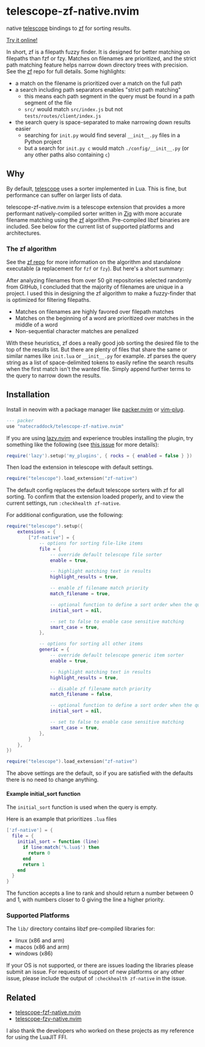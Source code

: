 # telescope-zf-native.nvim

native [telescope](https://github.com/nvim-telescope/telescope.nvim) bindings to
[zf](https://github.com/natecraddock/zf) for sorting results.

[Try it online!](https://nathancraddock.com/zf-playground/)

In short, zf is a filepath fuzzy finder. It is designed for better matching on filepaths than fzf or fzy. Matches on filenames are prioritized, and the strict path matching feature helps narrow down directory trees with precision. See the [zf](https://www.github.com/natecraddock/zf) repo for full details. Some highlights:

* a match on the filename is prioritized over a match on the full path
* a search including path separators enables "strict path matching"
  * this means each path segment in the query must be found in a path segment of the file
  * `src/` would match `src/index.js` but not `tests/routes/client/index.js`
* the search query is space-separated to make narrowing down results easier
  * searching for `init.py` would find several `__init__.py` files in a Python project
  * but a search for `init.py c` would match `./config/__init__.py` (or any other paths also containing `c`)

## Why

By default, [telescope](https://github.com/nvim-telescope/telescope.nvim) uses a
sorter implemented in Lua. This is fine, but performance can suffer on larger
lists of data.

telescope-zf-native.nvim is a telescope extension that provides a more
performant natively-compiled sorter written in [Zig](https://ziglang.org) with
more accurate filename matching using the
[zf](https://github.com/natecraddock/zf) algorithm. Pre-compiled libzf binaries
are included. See below for the current list of supported platforms and
architectures.

### The zf algorithm

See the [zf repo](https://github.com/natecraddock/zf) for more information on
the algorithm and standalone executable (a replacement for `fzf` or `fzy`). But
here's a short summary:

After analyzing filenames from over 50 git repositories selected randomly from
GitHub, I concluded that the majority of filenames are unique in a project. I
used this in designing the zf algorithm to make a fuzzy-finder that is optimized
for filtering filepaths.

* Matches on filenames are highly favored over filepath matches
* Matches on the beginning of a word are prioritized over matches in
  the middle of a word
* Non-sequential character matches are penalized

With these heuristics, zf does a really good job sorting the desired file to the
top of the results list. But there are plenty of files that share the same or
similar names like `init.lua` or `__init__.py` for example. zf parses the query
string as a list of space-delimited tokens to easily refine the search results
when the first match isn't the wanted file. Simply append further terms to the
query to narrow down the results.

## Installation

Install in neovim with a package manager like
[packer.nvim](https://github.com/wbthomason/packer.nvim) or
[vim-plug](https://github.com/junegunn/vim-plug).

```lua
--- packer
use "natecraddock/telescope-zf-native.nvim"
```

If you are using [lazy.nvim](https://github.com/folke/lazy.nvim) and experience troubles installing the plugin, try something like the following (see [this issue](https://github.com/natecraddock/telescope-zf-native.nvim/issues/21) for more details):

```lua
require('lazy').setup('my_plugins', { rocks = { enabled = false } })
```

Then load the extension in telescope with default settings.

```lua
require("telescope").load_extension("zf-native")
```

The default config replaces the default telescope sorters with zf for all
sorting. To confirm that the extension loaded properly, and to view the current
settings, run `:checkhealth zf-native`.

For additional configuration, use the following:

```lua
require("telescope").setup({
    extensions = {
        ["zf-native"] = {
            -- options for sorting file-like items
            file = {
                -- override default telescope file sorter
                enable = true,

                -- highlight matching text in results
                highlight_results = true,

                -- enable zf filename match priority
                match_filename = true,

                -- optional function to define a sort order when the query is empty
                initial_sort = nil,

                -- set to false to enable case sensitive matching
                smart_case = true,
            },

            -- options for sorting all other items
            generic = {
                -- override default telescope generic item sorter
                enable = true,

                -- highlight matching text in results
                highlight_results = true,

                -- disable zf filename match priority
                match_filename = false,

                -- optional function to define a sort order when the query is empty
                initial_sort = nil,

                -- set to false to enable case sensitive matching
                smart_case = true,
            },
        }
    },
})

require("telescope").load_extension("zf-native")
```

The above settings are the default, so if you are satisfied with the defaults
there is no need to change anything.

#### Example initial_sort function

The `initial_sort` function is used when the query is empty.

Here is an example that prioritizes `.lua` files

```lua
['zf-native'] = {
  file = {
    initial_sort = function (line)
      if line:match('%.lua$') then
        return 0
      end
      return 1
    end
  }
}
```

The function accepts a line to rank and should return a number between 0 and 1,
with numbers closer to 0 giving the line a higher priority.

### Supported Platforms

The `lib/` directory contains libzf pre-compiled libraries for:
* linux (x86 and arm)
* macos (x86 and arm)
* windows (x86)

If your OS is not supported, or there are issues loading the libraries please
submit an issue. For requests of support of new platforms or any other issue,
please include the output of `:checkhealth zf-native` in the issue.

## Related

* [telescope-fzf-native.nvim](https://github.com/nvim-telescope/telescope-fzf-native.nvim)
* [telescope-fzy-native.nvim](https://github.com/nvim-telescope/telescope-fzy-native.nvim)

I also thank the developers who worked on these projects as my reference for
using the LuaJIT FFI.
